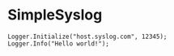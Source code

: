 SimpleSyslog
============

    Logger.Initialize("host.syslog.com", 12345);
    Logger.Info("Hello world!");
